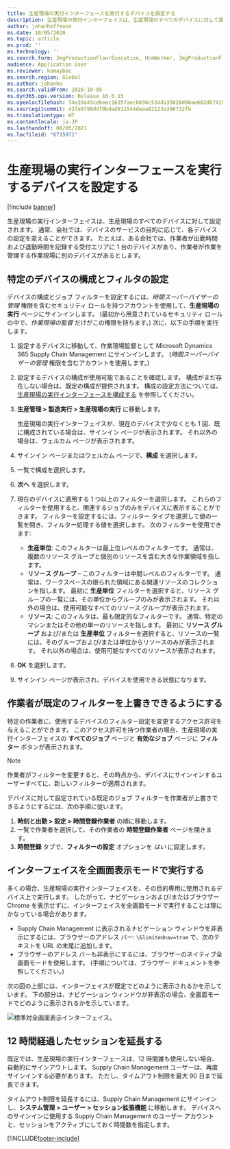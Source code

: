 ```yaml
---
title: 生産現場の実行インターフェースを実行するデバイスを設定する
description: 生産現場の実行インターフェイスは、生産現場のすべてのデバイスに対して設定されます。 通常、会社では、デバイスのサービスの目的に応じて、各デバイスの設定を変えることができます。 たとえば、ある会社では、作業者が出勤時間および退勤時間を記録する受付エリアに 1 台のデバイスがあり、作業者が作業を管理する作業現場に別のデバイスがあるとします。
author: johanhoffmann
ms.date: 10/05/2020
ms.topic: article
ms.prod: ''
ms.technology: ''
ms.search.form: JmgProductionFloorExecution, HcmWorker, JmgProductionFloorExecutionDeviceConfiguration
audience: Application User
ms.reviewer: kamaybac
ms.search.region: Global
ms.author: johanho
ms.search.validFrom: 2020-10-05
ms.dyn365.ops.version: Release 10.0.15
ms.openlocfilehash: 34e29a43cebeec16357aecb036c534da35820d90ae602d67419a9606afc542ee
ms.sourcegitcommit: 42fe9790ddf0bdad911544deaa82123a396712fb
ms.translationtype: HT
ms.contentlocale: ja-JP
ms.lasthandoff: 08/05/2021
ms.locfileid: "6735971"
---
```

# <a name="set-up-a-device-to-run-the-production-floor-execution-interface"></a>生産現場の実行インターフェースを実行するデバイスを設定する

[!include [banner](../includes/banner.md)]

生産現場の実行インターフェイスは、生産現場のすべてのデバイスに対して設定されます。 通常、会社では、デバイスのサービスの目的に応じて、各デバイスの設定を変えることができます。 たとえば、ある会社では、作業者が出勤時間および退勤時間を記録する受付エリアに 1 台のデバイスがあり、作業者が作業を管理する作業現場に別のデバイスがあるとします。

## <a name="set-the-configuration-and-filters-for-a-specific-device"></a>特定のデバイスの構成とフィルタの設定

デバイスの構成とジョブ フィルターを設定するには、*時間スーパーバイザーの管理* 権限を含むセキュリティ ロールを持つアカウントを使用して、**生産現場の実行** ページにサインインします。 (最初から用意されているセキュリティ ロールの中で、*作業現場の監督* だけがこの権限を持ちます。) 次に、以下の手順を実行します。

1. 設定するデバイスに移動して、作業現場監督として Microsoft Dynamics 365 Supply Chain Management にサインインします。 (*時間スーパーバイザーの管理* 権限を含むアカウントを使用します。)
1. 設定するデバイスの構成が使用可能であることを確認します。 構成がまだ存在しない場合は、既定の構成が提供されます。 構成の設定方法については、[生産現場の実行インターフェースを構成する](production-floor-execution-configure.md) を参照してください。
1. **生産管理 \> 製造実行 \> 生産現場の実行** に移動します。

    生産現場の実行インターフェイスが、現在のデバイスで少なくとも 1 回、既に構成されている場合は、サインイン ページが表示されます。 それ以外の場合は、ウェルカム ページが表示されます。

1. サインイン ページまたはウェルカム ページで、**構成** を選択します。
1. 一覧で構成を選択します。
1. **次へ** を選択します。
1. 現在のデバイスに適用する 1 つ以上のフィルターを選択します。 これらのフィルターを使用すると、関連するジョブのみをデバイスに表示することができます。 フィルターを設定するには、フィルター タイプを選択して値の一覧を開き、フィルター処理する値を選択します。 次のフィルターを使用できます:

    - **生産単位**: このフィルターは最上位レベルのフィルターです。 通常は、複数のリソース グループと個別のリソースを含む大きな作業領域を指します。
    - **リソース グループ** – このフィルターは中間レベルのフィルターです。 通常は、ワークスペースの限られた領域にある関連リソースのコレクションを指します。 最初に **生産単位** フィルターを選択すると、リソース グループの一覧には、その単位からグループのみが表示されます。 それ以外の場合は、使用可能なすべてのリソース グループが表示されます。
    - **リソース**: このフィルタは、最も限定的なフィルターです。 通常、特定のマシンまたはその他の単一のリソースを指します。 最初に **リソース グループ** および/または **生産単位** フィルターを選択すると、リソースの一覧には、そのグループおよび/または単位からリソースのみが表示されます。 それ以外の場合は、使用可能なすべてのリソースが表示されます。

1. **OK** を選択します。
1. サインイン ページが表示され、デバイスを使用できる状態になります。

## <a name="allow-a-worker-to-override-the-default-filters"></a>作業者が既定のフィルターを上書きできるようにする

特定の作業者に、使用するデバイスのフィルター設定を変更するアクセス許可を与えることができます。 このアクセス許可を持つ作業者の場合、生産現場の実行インターフェイスの **すべてのジョブ** ページと **有効なジョブ** ページに **フィルター** ボタンが表示されます。

> [!NOTE]
> 作業者がフィルターを変更すると、その時点から、デバイスにサインインするユーザーすべてに、新しいフィルターが適用されます。

デバイスに対して設定されている既定のジョブ フィルターを作業者が上書きできるようにするには、次の手順に従います。

1. **時刻と出勤 \> 設定 \> 時間登録作業者** の順に移動します。
1. 一覧で作業者を選択して、その作業者の **時間登録作業者** ページを開きます。
1. **時間登録** タブで、**フィルターの設定** オプションを *はい* に設定します。

## <a name="run-the-interface-in-full-screen-mode"></a>インターフェイスを全画面表示モードで実行する

多くの場合、生産現場の実行インターフェイスを、その目的専用に使用されるデバイス上で実行します。 したがって、ナビゲーションおよび/またはブラウザー Chrome を表示せずに、インターフェイスを全画面モードで実行することは理にかなっている場合があります。

- Supply Chain Management に表示されるナビゲーション ウィンドウを非表示にするには、ブラウザーのアドレス バー: `\&limitednav=true` で、次のテキストを URL の末尾に追加します。
- ブラウザーのアドレス バーも非表示にするには、ブラウザーのネイティブ全画面モードを使用します。 (手順については、ブラウザー ドキュメントを参照してください。)

次の図の上部には、インターフェイスが既定でどのように表示されるかを示しています。 下の部分は、ナビゲーション ウィンドウが非表示の場合、全画面モードでどのように表示されるかを示しています。

![標準対全画面表示インターフェイス。](media/pfei-full-screen.png "標準対全画面表示インターフェイス")

## <a name="extend-the-session-past-12-hours"></a>12 時間経過したセッションを延長する

既定では、生産現場の実行インターフェースは、12 時間誰も使用しない場合、自動的にサインアウトします。 Supply Chain Management ユーザーは、再度サインインする必要があります。 ただし、タイムアウト制限を最大 90 日まで延長できます。

タイムアウト制限を延長するには、Supply Chain Management にサインインし、**システム管理 \> ユーザー \> セッション拡張機能** に移動します。 デバイスへのサインインに使用する Supply Chain Management のユーザー アカウントと、セッションをアクティブにしておく時間数を指定します。


[!INCLUDE[footer-include](../../includes/footer-banner.md)]